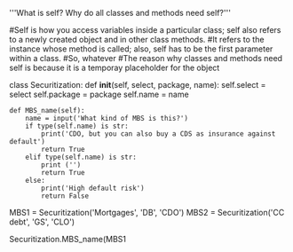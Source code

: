 '''What is self? Why do all classes and methods need self?''' 

#Self is how you access variables inside a particular class; self also refers to a newly created object and in other class methods. 
#It refers to the instance whose method is called; also, self has to be the first parameter within a class. 
#So, whatever 
#The reason why classes and methods need self is because it is a temporay placeholder for the object



class Securitization: 
	def __init__(self, select, package, name):
		self.select = select
		self.package = package 
		self.name = name 

	def MBS_name(self):
		name = input('What kind of MBS is this?')
		if type(self.name) is str:
			print('CDO, but you can also buy a CDS as insurance against default')
			return True 
		elif type(self.name) is str:
			print ('')
			return True 
		else: 
			print('High default risk')
			return False


MBS1 = Securitization('Mortgages', 'DB', 'CDO')
MBS2 = Securitization('CC debt', 'GS', 'CLO')

Securitization.MBS_name(MBS1